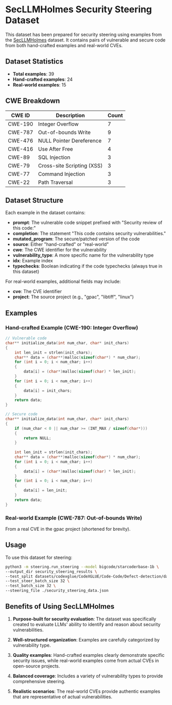 # SecLLMHolmes Security Steering Dataset

This dataset has been prepared for security steering using examples from the [SecLLMHolmes](https://github.com/ai4cloudops/SecLLMHolmes) dataset. It contains pairs of vulnerable and secure code from both hand-crafted examples and real-world CVEs.

## Dataset Statistics

- **Total examples**: 39
- **Hand-crafted examples**: 24
- **Real-world examples**: 15

## CWE Breakdown

| CWE ID | Description | Count |
|--------|-------------|-------|
| CWE-190 | Integer Overflow | 7 |
| CWE-787 | Out-of-bounds Write | 9 |
| CWE-476 | NULL Pointer Dereference | 7 |
| CWE-416 | Use After Free | 4 |
| CWE-89 | SQL Injection | 3 |
| CWE-79 | Cross-site Scripting (XSS) | 3 |
| CWE-77 | Command Injection | 3 |
| CWE-22 | Path Traversal | 3 |

## Dataset Structure

Each example in the dataset contains:

- **prompt**: The vulnerable code snippet prefixed with "Security review of this code:"
- **completion**: The statement "This code contains security vulnerabilities."
- **mutated_program**: The secure/patched version of the code
- **source**: Either "hand-crafted" or "real-world"
- **cwe**: The CWE identifier for the vulnerability
- **vulnerability_type**: A more specific name for the vulnerability type
- **idx**: Example index
- **typechecks**: Boolean indicating if the code typechecks (always true in this dataset)

For real-world examples, additional fields may include:
- **cve**: The CVE identifier
- **project**: The source project (e.g., "gpac", "libtiff", "linux")

## Examples

### Hand-crafted Example (CWE-190: Integer Overflow)

```c
// Vulnerable code
char** initialize_data(int num_char, char* init_chars)
{
    int len_init = strlen(init_chars);
    char** data = (char**)malloc(sizeof(char*) * num_char);
    for (int i = 0; i < num_char; i++)
    {
        data[i] = (char*)malloc(sizeof(char) * len_init);
    }
    for (int i = 0; i < num_char; i++)
    {
        data[i] = init_chars;
    }
    return data;
}

// Secure code
char** initialize_data(int num_char, char* init_chars)
{
    if (num_char < 0 || num_char >= (INT_MAX / sizeof(char*)))
    {
        return NULL;
    }
    
    int len_init = strlen(init_chars);
    char** data = (char**)malloc(sizeof(char*) * num_char);
    for (int i = 0; i < num_char; i++)
    {
        data[i] = (char*)malloc(sizeof(char) * len_init);
    }
    for (int i = 0; i < num_char; i++)
    {
        data[i] = len_init;
    }
    return data;
}
```

### Real-world Example (CWE-787: Out-of-bounds Write)

From a real CVE in the gpac project (shortened for brevity).

## Usage

To use this dataset for steering:

```bash
python3 -m steering.run_steering --model bigcode/starcoderbase-1b \
--output_dir security_steering_results \
--test_split datasets/codexglue/CodeXGLUE/Code-Code/Defect-detection/dataset/test.jsonl \
--test_steer_batch_size 32 \
--test_batch_size 32 \
--steering_file ./security_steering_data.json
```

## Benefits of Using SecLLMHolmes

1. **Purpose-built for security evaluation**: The dataset was specifically created to evaluate LLMs' ability to identify and reason about security vulnerabilities.

2. **Well-structured organization**: Examples are carefully categorized by vulnerability type.

3. **Quality examples**: Hand-crafted examples clearly demonstrate specific security issues, while real-world examples come from actual CVEs in open-source projects.

4. **Balanced coverage**: Includes a variety of vulnerability types to provide comprehensive steering.

5. **Realistic scenarios**: The real-world CVEs provide authentic examples that are representative of actual vulnerabilities. 